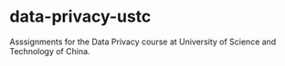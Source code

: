# data-privacy-ustc
Asssignments for the Data Privacy course at University of Science and Technology of China.
